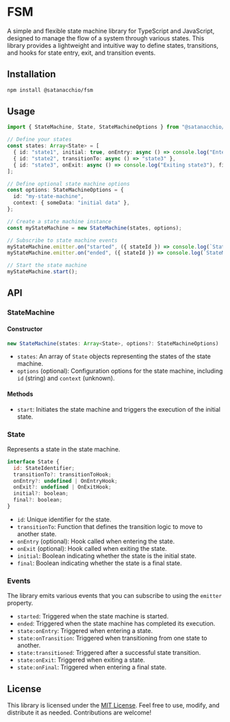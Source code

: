 # FSM

A simple and flexible state machine library for TypeScript and JavaScript, designed to manage the flow of a system through various states. This library provides a lightweight and intuitive way to define states, transitions, and hooks for state entry, exit, and transition events.

## Installation

```bash
npm install @satanacchio/fsm
```

## Usage

```typescript
import { StateMachine, State, StateMachineOptions } from "@satanacchio/fsm";

// Define your states
const states: Array<State> = [
  { id: "state1", initial: true, onEntry: async () => console.log("Entering state1") },
  { id: "state2", transitionTo: async () => "state3" },
  { id: "state3", onExit: async () => console.log("Exiting state3"), final: true },
];

// Define optional state machine options
const options: StateMachineOptions = {
  id: "my-state-machine",
  context: { someData: "initial data" },
};

// Create a state machine instance
const myStateMachine = new StateMachine(states, options);

// Subscribe to state machine events
myStateMachine.emitter.on("started", ({ stateId }) => console.log(`StateMachine started in ${stateId}`));
myStateMachine.emitter.on("ended", ({ stateId }) => console.log(`StateMachine ended in ${stateId}`));

// Start the state machine
myStateMachine.start();
```

## API

### StateMachine

#### Constructor

```typescript
new StateMachine(states: Array<State>, options?: StateMachineOptions)
```

- `states`: An array of `State` objects representing the states of the state machine.
- `options` (optional): Configuration options for the state machine, including `id` (string) and `context` (unknown).

#### Methods

- `start`: Initiates the state machine and triggers the execution of the initial state.

### State

Represents a state in the state machine.

```javascript
interface State {
  id: StateIdentifier;
  transitionTo?: transitionToHook;
  onEntry?: undefined | OnEntryHook;
  onExit?: undefined | OnExitHook;
  initial?: boolean;
  final?: boolean;
}
```

- `id`: Unique identifier for the state.
- `transitionTo`: Function that defines the transition logic to move to another state.
- `onEntry` (optional): Hook called when entering the state.
- `onExit` (optional): Hook called when exiting the state.
- `initial`: Boolean indicating whether the state is the initial state.
- `final`: Boolean indicating whether the state is a final state.

### Events

The library emits various events that you can subscribe to using the `emitter` property.

- `started`: Triggered when the state machine is started.
- `ended`: Triggered when the state machine has completed its execution.
- `state:onEntry`: Triggered when entering a state.
- `state:onTransition`: Triggered when transitioning from one state to another.
- `state:transitioned`: Triggered after a successful state transition.
- `state:onExit`: Triggered when exiting a state.
- `state:onFinal`: Triggered when entering a final state.

## License

This library is licensed under the [MIT License](LICENSE). Feel free to use, modify, and distribute it as needed. Contributions are welcome!
